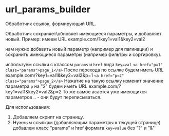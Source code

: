 # url_params_builder
Обработчик ссылок, формирующий URL.

Обработчик сохраняет\обновяет имеющиеся параметры, и добавляет новый.
Пример:
имеем URL example.com/?key1=val1&key2=val2

нам нужно добавить новый параметр (например для пагинации) и сохранить имеющиеся параметры (например фильтры и сортировку).

используем ссылки с классом `params` и `href` вида `key=val`
```<a href="p=1" class="params">page_1</a>```
После перехода по ссылке будем иметь URL example.com/?key1=val1&key2=val2&p=1
```<a href="p=2" class="params">page_2</a>```
Нажатие на такую ссылку изменит значение параметра ```p``` на "2"
будем иметь URL example.com/?key1=val1&key2=val2&p=2
То же самое асается уже имеющихся параметров .. - они будут переписываться.

Для использования:
1) Добавляем скрипт на страницу.
2) Нужным ссылкам (добавляющим параметры к текущей странице) добавлем класс "params" и href формата ```key=value``` без "?" и "&" 
